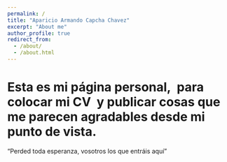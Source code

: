 ```yaml
---
permalink: /
title: "Aparicio Armando Capcha Chavez"
excerpt: "About me"
author_profile: true
redirect_from: 
  - /about/
  - /about.html
---
```


Esta es mi página personal,  para colocar mi CV  y publicar cosas que me parecen agradables desde mi punto de vista. 
======

 “Perded toda esperanza, vosotros los que entráis aquí”
